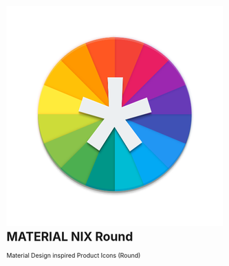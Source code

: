 # ![alt tag](https://github.com/MATERIAL-NIX/MATERIAL-NIX-Icons-Round/blob/master/MaterialNix-Circle/Source/Material-Nix.png) MATERIAL NIX Round

Material Design inspired Product Icons (Round)
